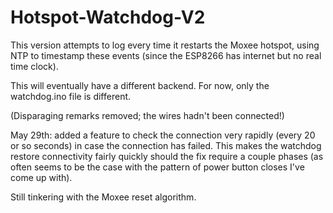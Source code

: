 # Hotspot-Watchdog-V2
This version attempts to log every time it restarts the Moxee hotspot, using NTP to timestamp these events (since the ESP8266 has internet but no real time clock).


This will eventually have a different backend. For now, only the watchdog.ino file is different.

(Disparaging remarks removed; the wires hadn't been connected!)

May 29th: added a feature to check the connection very rapidly (every 20 or so seconds) in case the connection has failed.  This makes the watchdog restore connectivity fairly quickly should the fix require a couple phases (as often seems to be the case with the pattern of power button closes I've come up with).

Still tinkering with the Moxee reset algorithm.
